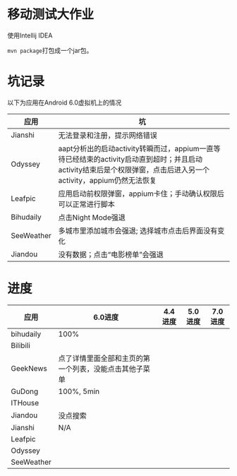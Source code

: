 # 移动测试大作业

使用Intellij IDEA

`mvn package`打包成一个jar包。

# 坑记录

以下为应用在Android 6.0虚拟机上的情况

| 应用 | 坑 |
| -- | -- |
| Jianshi | 无法登录和注册，提示网络错误 |
| Odyssey | aapt分析出的启动activity转瞬而过，appium一直等待已经结束的activity启动直到超时；并且启动activity结束后是个权限弹窗，点击后进入另一个activity，appium仍然无法恢复 |
| Leafpic | 应用启动前权限弹窗，appium卡住；手动确认权限后可以正常进行脚本 | 
| Bihudaily | 点击Night Mode强退 | 
| SeeWeather | 多城市里添加城市会强退; 选择城市点击后界面没有变化 | 
| Jiandou | 没有数据；点击“电影榜单”会强退 |

# 进度 

| 应用 | 6.0进度 | 4.4进度 | 5.0进度 | 7.0进度 | 
| -- | -- | -- | -- | -- |
| bihudaily | 100% |  |  | |
| Bilibili |  |  | | |
| GeekNews | 点了详情里面全部和主页的第一个列表，没能点击其他子菜单 |  | | |
| GuDong | 100%, 5min |  | | |
| ITHouse | | | | |
| Jiandou | 没点搜索  | | | |
| Jianshi | N/A | | | |
| Leafpic  | | | | |
| Odyssey | | | | |
| SeeWeather | | | | |

